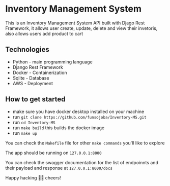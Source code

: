 # Inventory Management System

This is an Inventory Management System API built with Djago Rest Framework, it allows user create, update, delete and view their invetoris, also allows users add product to cart


## Technologies
* Python - main programming language
* Django Rest Framework 
* Docker - Containerization
* Sqlite - Database
* AWS - Deployment 


## How to get started

* make sure you have docker desktop installed on your machine
* run `git clone https://github.com/funsojoba/Inventory-MS.git`
* run `cd Inventory-MS`
* run `make build` this builds the docker image
* run `make up` 

You can check the `Makefile` file for other `make commands` you'll like to explore

The app should be running on `127.0.0.1:8000`

You can check the swagger documentation for the list of endpoinnts and their payload and response at `127.0.0.1:8000/docs`

Happy hacking 🚀🎉 cheers!